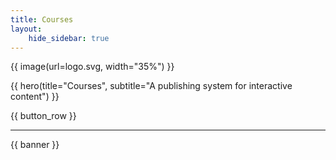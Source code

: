 ```yaml
---
title: Courses
layout:
    hide_sidebar: true
---
```


{{ image(url=logo.svg, width="35%") }}

{{ hero(title="Courses", subtitle="A publishing system for interactive content") }}

{{ button_row }}

---

{{ banner }}


